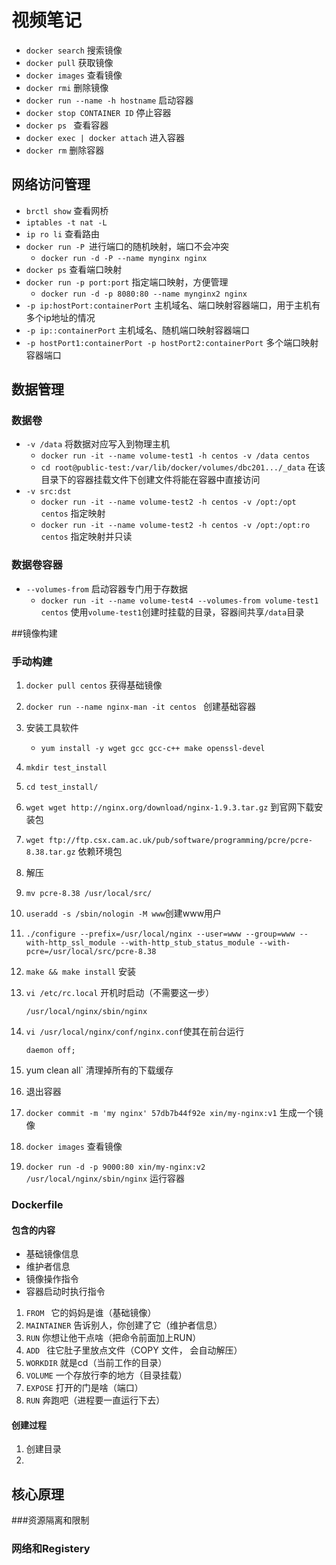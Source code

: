 # 视频笔记

* `docker search` 搜索镜像
* `docker pull` 获取镜像
* `docker images` 查看镜像
* `docker rmi` 删除镜像
*  `docker run --name -h hostname` 启动容器
* `docker stop CONTAINER ID` 停止容器
* `docker ps ` 查看容器
* `docker exec | docker attach` 进入容器
* `docker rm` 删除容器

## 网络访问管理

* `brctl show` 查看网桥
* `iptables -t nat -L` 
* `ip ro li` 查看路由
* `docker run -P `进行端口的随机映射，端口不会冲突
  * `docker run -d -P --name mynginx nginx` 
* `docker ps` 查看端口映射
* `docker run -p port:port` 指定端口映射，方便管理
  * `docker run -d -p 8080:80 --name mynginx2 nginx`
* `-p ip:hostPort:containerPort` 主机域名、端口映射容器端口，用于主机有多个ip地址的情况
* `-p ip::containerPort` 主机域名、随机端口映射容器端口
* `-p hostPort1:containerPort -p hostPort2:containerPort` 多个端口映射容器端口

## 数据管理

### 数据卷

* `-v /data` 将数据对应写入到物理主机
  * `docker run -it --name volume-test1 -h centos -v /data centos`
  * `cd root@public-test:/var/lib/docker/volumes/dbc201.../_data` 在该目录下的容器挂载文件下创建文件将能在容器中直接访问
* `-v src:dst`
  * `docker run -it --name volume-test2 -h centos -v /opt:/opt centos` 指定映射
  * `docker run -it --name volume-test2 -h centos -v /opt:/opt:ro centos` 指定映射并只读

### 数据卷容器

* `--volumes-from` 启动容器专门用于存数据
  * `docker run -it --name volume-test4 --volumes-from volume-test1 centos` 使用`volume-test1`创建时挂载的目录，容器间共享`/data`目录

##镜像构建

### 手动构建

1. `docker pull centos` 获得基础镜像

2. `docker run --name nginx-man -it centos ` 创建基础容器

3. 安装工具软件

   * `yum install -y wget gcc gcc-c++ make openssl-devel`

4. `mkdir test_install`

5. `cd test_install/`

6. `wget wget http://nginx.org/download/nginx-1.9.3.tar.gz` 到官网下载安装包

7. `wget ftp://ftp.csx.cam.ac.uk/pub/software/programming/pcre/pcre-8.38.tar.gz` 依赖环境包

8. 解压

9. `mv pcre-8.38 /usr/local/src/` 

10. `useradd -s /sbin/nologin -M www`创建www用户

11. `./configure --prefix=/usr/local/nginx --user=www --group=www --with-http_ssl_module --with-http_stub_status_module --with-pcre=/usr/local/src/pcre-8.38`

12. `make && make install` 安装

13. `vi /etc/rc.local` 开机时启动（不需要这一步）

    ```
    /usr/local/nginx/sbin/nginx
    ```

14. `vi /usr/local/nginx/conf/nginx.conf`使其在前台运行

    ```
    daemon off;
    ```

15. yum clean all` 清理掉所有的下载缓存

16. 退出容器

17. `docker commit -m 'my nginx' 57db7b44f92e xin/my-nginx:v1` 生成一个镜像

18. `docker images` 查看镜像

19. `docker run -d -p 9000:80 xin/my-nginx:v2 /usr/local/nginx/sbin/nginx` 运行容器

### Dockerfile

#### 包含的内容

* 基础镜像信息
* 维护者信息
* 镜像操作指令
* 容器启动时执行指令

1. `FROM ` 它的妈妈是谁（基础镜像）
2. `MAINTAINER` 告诉别人，你创建了它（维护者信息）
3. `RUN` 你想让他干点啥（把命令前面加上RUN） 
4. `ADD ` 往它肚子里放点文件（COPY 文件， 会自动解压）
5. `WORKDIR` 就是cd（当前工作的目录）
6. `VOLUME` 一个存放行李的地方（目录挂载）
7. `EXPOSE` 打开的门是啥（端口）
8. `RUN` 奔跑吧（进程要一直运行下去）

#### 创建过程

1. 创建目录
2. ​

## 核心原理

###资源隔离和限制

### 网络和Registery













